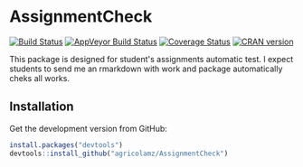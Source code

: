 # AssignmentCheck

[![Build Status](https://travis-ci.org/agricolamz/AssignmentCheck.svg?branch=master)](https://travis-ci.org/agricolamz/AssignmentCheck)
[![AppVeyor Build Status](https://ci.appveyor.com/api/projects/status/github/agricolamz/AssignmentCheck?branch=master&svg=true)](https://ci.appveyor.com/project/agricolamz/AssignmentCheck)
[![Coverage Status](https://img.shields.io/codecov/c/github/agricolamz/AssignmentCheck/master.svg)](https://codecov.io/github/agricolamz/AssignmentCheck?branch=master)
[![CRAN
version](http://www.r-pkg.org/badges/version/AssignmentCheck)](https://cran.r-project.org/package=AssignmentCheck)


This package is designed for student's assignments automatic test. I expect students to send me an rmarkdown with work and package automatically cheks all works.

## Installation

Get the development version from GitHub:
```R
install.packages("devtools")
devtools::install_github("agricolamz/AssignmentCheck")
```
